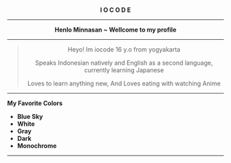 <b><p align="center">I O C O D E</p></b>

---------------------------
<b><p align="center">Henlo Minnasan ~ Wellcome to my profile</p></b>

---------------------------

> <p align="center">Heyo! Im iocode 16 y.o from yogyakarta</p>
> <p align="center">Speaks Indonesian natively and English as a second language, currently learning Japanese</p>
> <p align="center">Loves to learn anything new, And Loves eating with watching Anime</p>

---------------------------
<b> My Favorite Colors </b>

* <b>Blue Sky</b>
* <b>White</b>
* <b>Gray</b>
* <b>Dark</b>
* <b>Monochrome</b>
----------------------------
